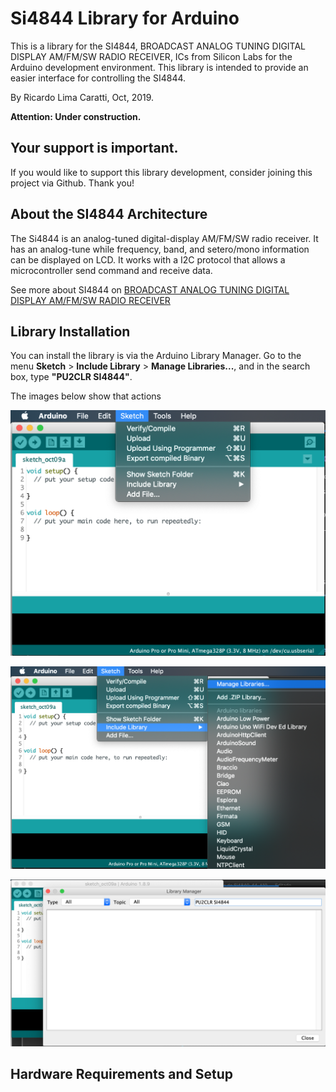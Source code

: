 # Si4844 Library for Arduino

This is a library for the SI4844, BROADCAST ANALOG TUNING DIGITAL DISPLAY AM/FM/SW RADIO RECEIVER,  ICs from Silicon Labs for the Arduino development environment.  This library is intended to provide an easier interface for controlling the SI4844.

By Ricardo Lima Caratti, Oct, 2019. 

__Attention: Under construction.__

## Your support is important.

If you would like to support this library development, consider joining this project via Github. Thank you!

## About the SI4844 Architecture 

The Si4844 is an analog-tuned digital-display AM/FM/SW radio receiver. It has an analog-tune while frequency, band, and setero/mono information can be displayed on LCD. It works with a I2C protocol that allows a microcontroller send command and receive data. 

See more about SI4844 on [BROADCAST ANALOG TUNING DIGITAL DISPLAY AM/FM/SW RADIO RECEIVER](https://www.silabs.com/documents/public/data-sheets/Si4840-44-A10.pdf) 


## Library Installation

You can install the library is via the Arduino Library Manager. Go to the menu __Sketch__ > __Include Library__ > __Manage Libraries...__, and in the search box,  type __"PU2CLR SI4844"__.

The images below show that actions

![IDE 01](images/ide_01.png)

![IDE 01](images/ide_02.png)

![IDE 01](images/ide_03.png)


## Hardware Requirements and Setup


